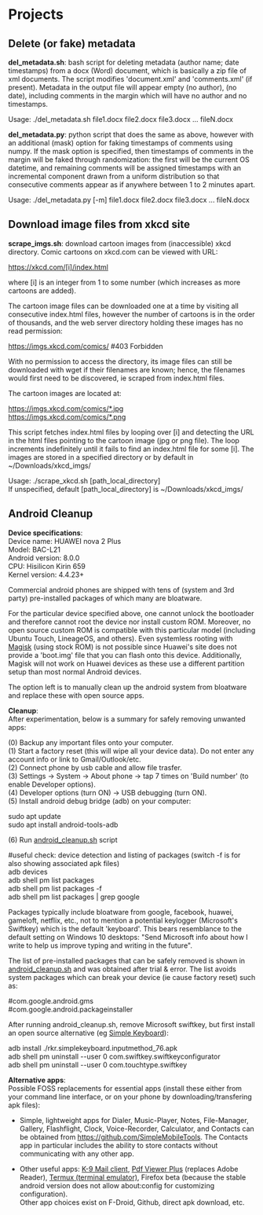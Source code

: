 # Projects

## Delete (or fake) metadata

**del_metadata.sh**: bash script for deleting metadata (author name; date timestamps) from a docx (Word) document, which is basically a zip file of xml documents. The script modifies 'document.xml' and 'comments.xml' (if present). Metadata in the output file will appear empty (no author), (no date), including comments in the margin which will have no author and no timestamps. 

Usage: ./del_metadata.sh file1.docx file2.docx file3.docx ... fileN.docx

**del_metadata.py**: python script that does the same as above, however with an additional (mask) option for faking timestamps of comments using numpy. If the mask option is specified, then timestamps of comments in the margin will be faked through randomization: the first will be the current OS datetime, and remaining comments will be assigned timestamps with an incremental component drawn from a uniform distribution so that consecutive comments appear as if anywhere between 1 to 2 minutes apart.   

Usage: ./del_metadata.py [-m] file1.docx file2.docx file3.docx ... fileN.docx

## Download image files from xkcd site

**scrape_imgs.sh**: download cartoon images from (inaccessible) xkcd directory. 
Comic cartoons on xkcd.com can be viewed with URL: 

https://xkcd.com/[i]/index.html

where [i] is an integer from 1 to some number (which increases as more cartoons are added).

The cartoon image files can be downloaded one at a time by visiting all consecutive index.html files, however the number of cartoons is in the order of thousands, and the web server directory holding these images has no read permission: 

https://imgs.xkcd.com/comics/      #403 Forbidden

With no permission to access the directory, its image files can still be downloaded with wget if their filenames are known; hence, the filenames would first need to be discovered, ie scraped from index.html files. 

The cartoon images are located at:

https://imgs.xkcd.com/comics/*.jpg	<br>
https://imgs.xkcd.com/comics/*.png

This script fetches index.html files by looping over [i] and detecting the URL in the html files pointing to the cartoon image (jpg or png file). The loop increments indefinitely until it fails to find an index.html file for some [i]. The images are stored in a specified directory or by default in ~/Downloads/xkcd_imgs/ 

Usage: ./scrape_xkcd.sh  [path_local_directory] <br>
       If unspecified, default [path_local_directory] is ~/Downloads/xkcd_imgs/
	
## Android Cleanup

**Device specifications**:		<br>
Device name: HUAWEI nova 2 Plus		<br>
Model: BAC-L21				<br>
Android version: 8.0.0			<br>
CPU: Hisilicon Kirin 659		<br>
Kernel version: 4.4.23+			<br>

Commercial android phones are shipped with tens of (system and 3rd party) pre-installed packages of which many are bloatware.   

For the particular device specified above, one cannot unlock the bootloader and therefore cannot root the device nor install custom ROM. Moreover, no open source custom ROM is compatible with this particular model (including Ubuntu Touch, LineageOS, and others). Even systemless rooting with <a href="https://github.com/topjohnwu/Magisk">Magisk</a> (using stock ROM) is not possible since Huawei's site does not provide a 'boot.img' file that you can flash onto this device. Additionally, Magisk will not work on Huawei devices as these use a different partition setup than most normal Android devices.

The option left is to manually clean up the android system from bloatware and replace these with open source apps.
  
**Cleanup**: <br>
After experimentation, below is a summary for safely removing unwanted apps:  

(0) Backup any important files onto your computer. <br>
(1) Start a factory reset (this will wipe all your device data). Do not enter any account info or link to Gmail/Outlook/etc. <br>
(2) Connect phone by usb cable and allow file trasfer. <br>
(3) Settings -> System -> About phone -> tap 7 times on 'Build number' (to enable Developer options). <br>
(4) Developer options (turn ON) -> USB debugging (turn ON). <br>
(5) Install android debug bridge (adb) on your computer:

sudo apt update <br>
sudo apt install android-tools-adb <br> 

(6) Run <a href="https://github.com/thln2ejz/OS_Bash/blob/main/android_cleanup.sh">android_cleanup.sh</a> script <br>

#useful check: device detection and listing of packages (switch -f is for also showing associated apk files) <br> 
adb devices <br>
adb shell pm list packages <br>
adb shell pm list packages -f  
adb shell pm list packages | grep google <br>

Packages typically include bloatware from google, facebook, huawei, gameloft, netflix, etc., not to mention a potential keylogger (Microsoft's Swiftkey) which is the default 'keyboard'. This bears resemblance to the default setting on Windows 10 desktops: "Send Microsoft info about how I write to help us improve typing and writing in the future".   

The list of pre-installed packages that can be safely removed is shown in <a href="https://github.com/thln2ejz/OS_Bash/blob/main/android_cleanup.sh">android_cleanup.sh</a> and was obtained after trial & error. The list avoids system packages which can break your device (ie cause factory reset) such as:

#com.google.android.gms			<br>
#com.google.android.packageinstaller	<br>  	

After running android_cleanup.sh, remove Microsoft swiftkey, but first install an open source alternative (eg <a href="https://f-droid.org/en/packages/rkr.simplekeyboard.inputmethod/">Simple Keyboard</a>):

adb install ./rkr.simplekeyboard.inputmethod_76.apk  <br>
adb shell pm uninstall --user 0 com.swiftkey.swiftkeyconfigurator <br>
adb shell pm uninstall --user 0 com.touchtype.swiftkey	<br>

**Alternative apps**: <br>
Possible FOSS replacements for essential apps (install these either from your command line interface, or on your phone by downloading/transfering apk files):

* Simple, lightweight apps for Dialer, Music-Player, Notes, File-Manager, Gallery, Flashflight, Clock, Voice-Recorder, Calculator, and Contacts can be obtained from https://github.com/SimpleMobileTools. The Contacts app in particular includes the ability to store contacts without communicating with any other app.

* Other useful apps: <a href="https://f-droid.org/en/packages/com.fsck.k9/">K-9 Mail client</a>, <a href="https://f-droid.org/en/packages/com.gsnathan.pdfviewer/">Pdf Viewer Plus</a> (replaces Adobe Reader), <a href="https://f-droid.org/en/packages/com.termux/">Termux (terminal emulator)</a>, Firefox beta (because the stable android version does not allow about:config for customizing configuration). <br>
Other app choices exist on F-Droid, Github, direct apk download, etc.
